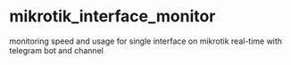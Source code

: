 # mikrotik_interface_monitor
monitoring speed and usage for single interface on mikrotik real-time with telegram bot and channel
